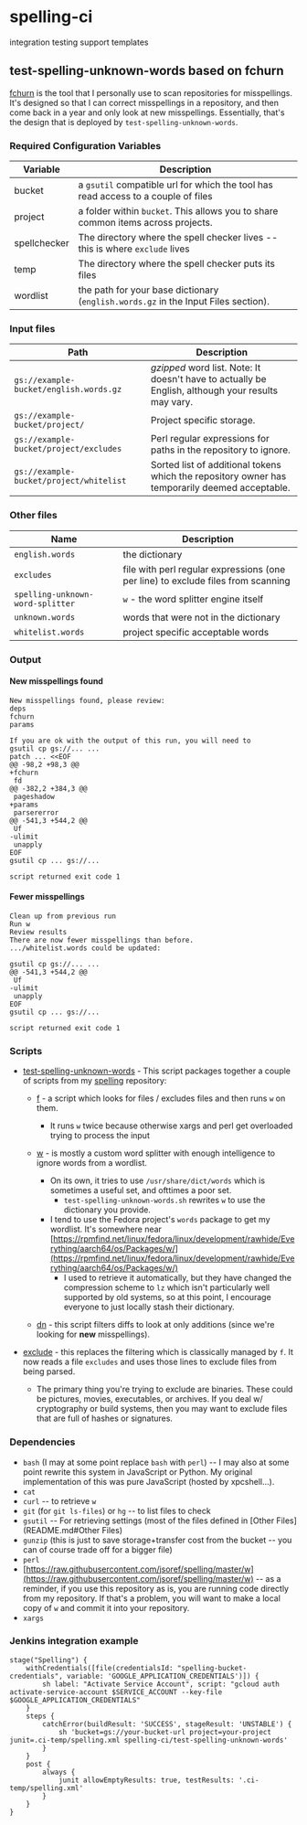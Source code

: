 # spelling-ci
integration testing support templates

## test-spelling-unknown-words based on fchurn

[fchurn](https://github.com/jsoref/spelling/blob/master/fchurn) is the tool that I personally use to scan repositories for misspellings. It's designed so that I can correct misspellings in a repository, and then come back in a year and only look at new misspellings. Essentially, that's the design that is deployed by `test-spelling-unknown-words`.

### Required Configuration Variables


| Variable | Description |
| ------------- | ------------- |
| bucket | a `gsutil` compatible url for which the tool has read access to a couple of files |
| project      | a folder within `bucket`. This allows you to share common items across projects. |
| spellchecker | The directory where the spell checker lives -- this is where `exclude` lives |
| temp | The directory where the spell checker puts its files |
| wordlist | the path for your base dictionary (`english.words.gz` in the Input Files section). |

### Input files

| Path | Description |
| ------------- | ------------- |
| `gs://example-bucket/english.words.gz` | *gzipped* word list. Note: It doesn't have to actually be English, although your results may vary. |
| `gs://example-bucket/project/` | Project specific storage. |
| `gs://example-bucket/project/excludes` | Perl regular expressions for paths in the repository to ignore. |
| `gs://example-bucket/project/whitelist` | Sorted list of additional tokens which the repository owner has temporarily deemed acceptable. |

### Other files

| Name | Description |
| ------------- | ------------- |
| `english.words` | the dictionary |
| `excludes` | file with perl regular expressions (one per line) to exclude files from scanning |
| `spelling-unknown-word-splitter` | `w` - the word splitter engine itself |
| `unknown.words` | words that were not in the dictionary |
| `whitelist.words` | project specific acceptable words |

### Output

#### New misspellings found
```
New misspellings found, please review:
deps
fchurn
params

If you are ok with the output of this run, you will need to
gsutil cp gs://... ...
patch ... <<EOF
@@ -98,2 +98,3 @@
+fchurn
 fd
@@ -382,2 +384,3 @@
 pageshadow
+params
 parsererror
@@ -541,3 +544,2 @@
 Uf
-ulimit
 unapply
EOF
gsutil cp ... gs://...
```
`script returned exit code 1`

#### Fewer misspellings

```
Clean up from previous run
Run w
Review results
There are now fewer misspellings than before.
.../whitelist.words could be updated:

gsutil cp gs://... ...
@@ -541,3 +544,2 @@
 Uf
-ulimit
 unapply
EOF
gsutil cp ... gs://...
```
`script returned exit code 1`

### Scripts

* [test-spelling-unknown-words](test-spelling-unknown-words) - This script packages together a couple of scripts from my [spelling](https://github.com/jsoref/spelling/tree/04648bdc63723e5cdf5cbeaff2225a462807abc8) repository:

  * [f](https://github.com/jsoref/spelling/blob/04648bdc63723e5cdf5cbeaff2225a462807abc8/f) - a script which looks for files / excludes files and then runs `w` on them.

      * It runs `w` twice because otherwise xargs and perl get overloaded trying to process the input

  * [w](https://raw.githubusercontent.com/jsoref/spelling/master/w) - is mostly a custom word splitter with enough intelligence to ignore words from a wordlist.

      * On its own, it tries to use `/usr/share/dict/words` which is sometimes a useful set, and ofttimes a poor set.
         * `test-spelling-unknown-words.sh` rewrites `w` to use the dictionary you provide.
      * I tend to use the Fedora project's `words` package to get my wordlist. It's somewhere near [https://rpmfind.net/linux/fedora/linux/development/rawhide/Everything/aarch64/os/Packages/w/](https://rpmfind.net/linux/fedora/linux/development/rawhide/Everything/aarch64/os/Packages/w/)
         * I used to retrieve it automatically, but they have changed the compression scheme to `lz` which isn't particularly well supported by old systems, so at this point, I encourage everyone to just locally stash their dictionary.
  * [dn](https://github.com/jsoref/spelling/blob/e5c043f3c429f6497853d5a5bbceec1f477f7e1b/dn) - this script filters diffs to look at only additions (since we're looking for **new** misspellings).

* [exclude](exclude) - this replaces the filtering which is classically managed by `f`. It now reads a file `excludes` and uses those lines to exclude files from being parsed.
  * The primary thing you're trying to exclude are binaries. These could be pictures, movies, executables, or archives. If you deal w/ cryptography or build systems, then you may want to exclude files that are full of hashes or signatures.

### Dependencies

* `bash` (I may at some point replace `bash` with `perl`) -- I may also at some point rewrite this system in JavaScript or Python. My original implementation of this was pure JavaScript (hosted by xpcshell...).
* `cat`
* `curl` -- to retrieve `w`
* `git` (for `git ls-files`) or `hg` -- to list files to check
* `gsutil` -- For retrieving settings (most of the files defined in [Other Files](README.md#Other Files)
* `gunzip` (this is just to save storage+transfer cost from the bucket -- you can of course trade off for a bigger file)
* `perl`
* [https://raw.githubusercontent.com/jsoref/spelling/master/w](https://raw.githubusercontent.com/jsoref/spelling/master/w) -- as a reminder, if you use this repository as is, you are running code directly from my repository. If that's a problem, you will want to make a local copy of `w` and commit it into your repository.
* `xargs`

### Jenkins integration example

```Jenkinsfile
stage("Spelling") {
    withCredentials([file(credentialsId: "spelling-bucket-credentials", variable: 'GOOGLE_APPLICATION_CREDENTIALS')]) {
        sh label: "Activate Service Account", script: "gcloud auth activate-service-account $SERVICE_ACCOUNT --key-file $GOOGLE_APPLICATION_CREDENTIALS"
    }
    steps {
        catchError(buildResult: 'SUCCESS', stageResult: 'UNSTABLE') {
            sh 'bucket=gs://your-bucket-url project=your-project junit=.ci-temp/spelling.xml spelling-ci/test-spelling-unknown-words'
        }
    }
    post {
        always {
            junit allowEmptyResults: true, testResults: '.ci-temp/spelling.xml'
        }
    }
}
```
